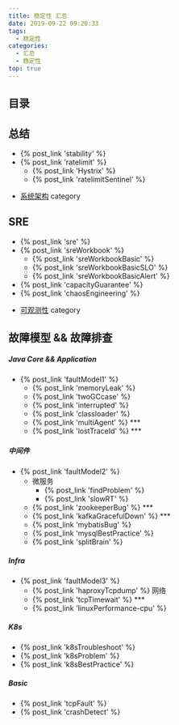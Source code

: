 ```yaml
---
title: 稳定性 汇总
date: 2019-09-22 09:20:33
tags:
  - 稳定性
categories:
  - 汇总
  - 稳定性
top: true  
---
```


<p></p>
<!-- more -->

## 目录
<!-- toc -->

## 总结
+ {% post_link  'stability' %}
+ {% post_link  'ratelimit' %}
  - {% post_link  'Hystrix' %}
  - {% post_link  'ratelimitSentinel' %}
-  [系统架构](../../../../categories/架构/系统架构/)  category

## SRE

+ {% post_link  'sre' %}
+ {% post_link  'sreWorkbook' %}
  -  {% post_link  'sreWorkbookBasic' %} 
  -  {% post_link  'sreWorkbookBasicSLO' %} 
  -  {% post_link  'sreWorkbookBasicAlert' %} 
+ {% post_link  'capacityGuarantee' %}
+ {% post_link  'chaosEngineering' %}
-  [可观测性](../../../../categories/可观测性/) category

## 故障模型 && 故障排查
##### Java Core && Application
+ {% post_link  'faultModel1' %}
  + {% post_link  'memoryLeak' %} 
  + {% post_link  'twoGCcase' %}
  + {% post_link  'interrupted' %}
  + {% post_link  'classloader' %}
  + {% post_link  'multiAgent' %}  ***
  + {% post_link  'lostTraceId' %}  ***

#####  中间件

+ {% post_link  'faultModel2' %}
  - 微服务
    + {% post_link  'findProblem' %}
    + {% post_link  'slowRT' %} 
  - {% post_link  'zookeeperBug' %}  ***
  - {% post_link  'kafkaGracefulDown' %}  ***
  - {% post_link  'mybatisBug' %}
  - {% post_link  'mysqlBestPractice' %}
  - {% post_link  'splitBrain' %}


##### Infra
+ {% post_link  'faultModel3' %}
  + {% post_link  'haproxyTcpdump' %}   网络
  + {% post_link 'tcpTimewait' %} ***
  + {% post_link 'linuxPerformance-cpu' %}  

##### K8s
+ {% post_link  'k8sTroubleshoot' %}  
+ {% post_link  'k8sProblem' %}     
+ {% post_link  'k8sBestPractice' %}  

##### Basic
+ {% post_link  'tcpFault' %}
+ {% post_link  'crashDetect' %}







  
